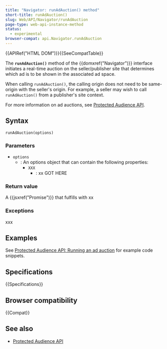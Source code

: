 ```yaml
---
title: "Navigator: runAdAuction() method"
short-title: runAdAuction()
slug: Web/API/Navigator/runAdAuction
page-type: web-api-instance-method
status:
  - experimental
browser-compat: api.Navigator.runAdAuction
---
```


{{APIRef("HTML DOM")}}{{SeeCompatTable}}

The **`runAdAuction()`** method of the {{domxref("Navigator")}} interface initiates a real-time auction on the seller/publisher site that determines which ad is to be shown in the associated ad space.

When calling `runAdAuction()`, the calling origin does not need to be same-origin with the seller's origin. For example, a seller may wish to call `runAdAuction()` from a publisher's site context.

For more information on ad auctions, see [Protected Audience API](/en-US/docs/Web/API/Protected_Audience_API).

## Syntax

```js-nolint
runAdAuction(options)
```

### Parameters

- `options`
  - : An options object that can contain the following properties:
    - `XXX`
      - : xx GOT HERE

### Return value

A {{jsxref("Promise")}} that fulfills with xx

### Exceptions

xxx

## Examples

See [Protected Audience API: Running an ad auction](/en-US/docs/Web/API/Protected_Audience_API/Run_ad_auction) for example code snippets.

## Specifications

{{Specifications}}

## Browser compatibility

{{Compat}}

## See also

- [Protected Audience API](/en-US/docs/Web/API/Protected_Audience_API)
